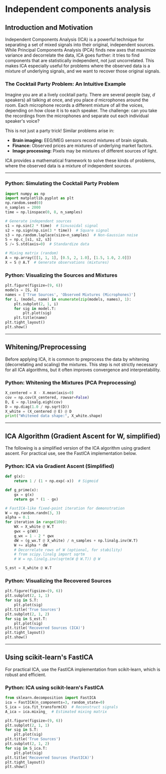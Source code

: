 # Independent components analysis

## Introduction and Motivation

Independent Components Analysis (ICA) is a powerful technique for separating a set of mixed signals into their original, independent sources. While Principal Components Analysis (PCA) finds new axes that maximize variance and decorrelate the data, ICA goes further: it tries to find components that are statistically independent, not just uncorrelated. This makes ICA especially useful for problems where the observed data is a mixture of underlying signals, and we want to recover those original signals.

### The Cocktail Party Problem: An Intuitive Example
Imagine you are at a lively cocktail party. There are several people (say, $` d `$ speakers) all talking at once, and you place $` d `$ microphones around the room. Each microphone records a different mixture of all the voices, depending on how close it is to each speaker. The challenge: can you take the recordings from the microphones and separate out each individual speaker's voice?

This is not just a party trick! Similar problems arise in:
- **Brain imaging:** EEG/MEG sensors record mixtures of brain signals.
- **Finance:** Observed prices are mixtures of underlying market factors.
- **Image processing:** Pixels may be mixtures of different sources of light.

ICA provides a mathematical framework to solve these kinds of problems, where the observed data is a mixture of independent sources.

---

### Python: Simulating the Cocktail Party Problem
```python
import numpy as np
import matplotlib.pyplot as plt
np.random.seed(0)
n_samples = 2000
time = np.linspace(0, 8, n_samples)

# Generate independent sources
s1 = np.sin(2 * time)  # Sinusoidal signal
s2 = np.sign(np.sin(3 * time))  # Square signal
s3 = np.random.laplace(size=n_samples)  # Non-Gaussian noise
S = np.c_[s1, s2, s3]
S /= S.std(axis=0)  # Standardize data

# Mixing matrix (random)
A = np.array([[1, 1, 1], [0.5, 2, 1.0], [1.5, 1.0, 2.0]])
X = S @ A.T  # Generate observations (mixtures)
```

### Python: Visualizing the Sources and Mixtures
```python
plt.figure(figsize=(9, 6))
models = [S, X]
names = ['True Sources', 'Observed Mixtures (Microphones)']
for i, (model, name) in enumerate(zip(models, names), 1):
    plt.subplot(2, 1, i)
    for sig in model.T:
        plt.plot(sig)
    plt.title(name)
plt.tight_layout()
plt.show()
```

---

## Whitening/Preprocessing

Before applying ICA, it is common to preprocess the data by whitening (decorrelating and scaling) the mixtures. This step is not strictly necessary for all ICA algorithms, but it often improves convergence and interpretability.

### Python: Whitening the Mixtures (PCA Preprocessing)
```python
X_centered = X - X.mean(axis=0)
cov = np.cov(X_centered, rowvar=False)
D, E = np.linalg.eigh(cov)
D = np.diag(1.0 / np.sqrt(D))
X_white = (X_centered @ E) @ D
print("Whitened data shape:", X_white.shape)
```

---

## ICA Algorithm (Gradient Ascent for W, simplified)

The following is a simplified version of the ICA algorithm using gradient ascent. For practical use, see the FastICA implementation below.

### Python: ICA via Gradient Ascent (Simplified)
```python
def g(x):
    return 1 / (1 + np.exp(-x))  # Sigmoid

def g_prime(x):
    gx = g(x)
    return gx * (1 - gx)

# FastICA-like fixed-point iteration for demonstration
W = np.random.randn(3, 3)
alpha = 0.1
for iteration in range(100):
    WX = X_white @ W.T
    gwx = g(WX)
    g_wx = 1 - 2 * gwx
    dW = (g_wx.T @ X_white) / n_samples + np.linalg.inv(W.T)
    W += alpha * dW
    # Decorrelate rows of W (optional, for stability)
    # from scipy.linalg import sqrtm
    # W = np.linalg.inv(sqrtm(W @ W.T)) @ W

S_est = X_white @ W.T
```

### Python: Visualizing the Recovered Sources
```python
plt.figure(figsize=(9, 6))
plt.subplot(2, 1, 1)
for sig in S.T:
    plt.plot(sig)
plt.title('True Sources')
plt.subplot(2, 1, 2)
for sig in S_est.T:
    plt.plot(sig)
plt.title('Recovered Sources (ICA)')
plt.tight_layout()
plt.show()
```

---

## Using scikit-learn's FastICA

For practical ICA, use the FastICA implementation from scikit-learn, which is robust and efficient.

### Python: ICA using scikit-learn's FastICA
```python
from sklearn.decomposition import FastICA
ica = FastICA(n_components=3, random_state=0)
S_ica = ica.fit_transform(X)  # Reconstruct signals
A_ica = ica.mixing_  # Estimated mixing matrix

plt.figure(figsize=(9, 6))
plt.subplot(2, 1, 1)
for sig in S.T:
    plt.plot(sig)
plt.title('True Sources')
plt.subplot(2, 1, 2)
for sig in S_ica.T:
    plt.plot(sig)
plt.title('Recovered Sources (FastICA)')
plt.tight_layout()
plt.show()
```
